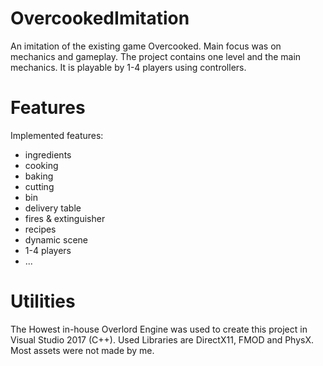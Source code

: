 # OvercookedImitation
An imitation of the existing game Overcooked. Main focus was on mechanics and gameplay. The project contains one level and the main mechanics. It is playable by 1-4 players using controllers.

# Features
Implemented features:
- ingredients
- cooking
- baking
- cutting
- bin
- delivery table
- fires & extinguisher
- recipes
- dynamic scene
- 1-4 players
- ...

# Utilities
The Howest in-house Overlord Engine was used to create this project in Visual Studio 2017 (C++).
Used Libraries are DirectX11, FMOD and PhysX.
Most assets were not made by me.
